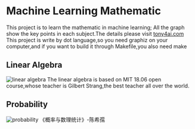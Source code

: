 # Machine Learning Mathematic
This project is to learn the mathematic in machine learning;
All the graph show the key points in each subject.The details please visit [tony4ai.com](http://www.tony4ai.com)
This project is write by dot language,so you need graphiz on your computer,and if you want to build it through Makefile,you also need make
## Linear Algebra
![linear algebra](https://github.com/Tony-Tan/MachineLearningMath/blob/raw/LinearAlgebra.png)
The linear algebra is based on MIT 18.06 open course,whose teacher is Gilbert Strang,the best teacher all over the world.
## Probability
![probability](https://github.com/Tony-Tan/MachineLearningMath/raw/master/Probability.png)
《概率与数理统计》-陈希孺
